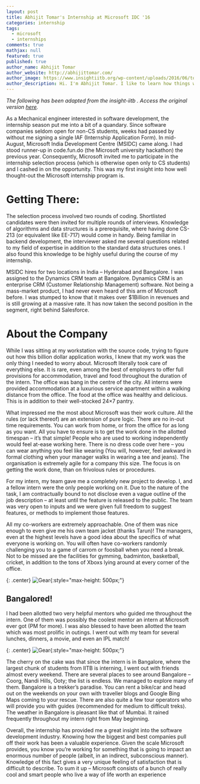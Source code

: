```yaml
---
layout: post
title: Abhijit Tomar's Internship at Microsoft IDC '16
categories: internship
tags:
  - microsoft
  - internships
comments: true
mathjax: null
featured: true
published: true
author_name: Abhijit Tomar
author_website: http://abhijittomar.com/ 
author_image: https://www.insightiitb.org/wp-content/uploads/2016/06/tomar.jpg
author_description: Hi. I'm Abhijit Tomar. I like to learn how things work.
---
```


*The following has been adapted from the insight-iitb . Access the original version [here](https://www.insightiitb.org/microsoft-abhijit-tomar/).*

As a Mechanical engineer interested in software development, the internship season put me into a bit of a quandary. Since software companies seldom open for non-CS students, weeks had passed by without me signing a single IAF (Internship Application Form). In mid-August, Microsoft India Development Centre (MSIDC) came along. I had stood runner-up in code.fun.do (the Microsoft university hackathon) the previous year. Consequently, Microsoft invited me to participate in the internship selection process (which is otherwise open only to CS students) and I cashed in on the opportunity. This was my first insight into how well thought-out the Microsoft internship program is.

# Getting There:

The selection process involved two rounds of coding. Shortlisted candidates were then invited for multiple rounds of interviews. Knowledge of algorithms and data structures is a prerequisite, where having done CS-213 (or equivalent like EE-717) would come in handy. Being familiar in backend development, the interviewer asked me several questions related to my field of expertise in addition to the standard data structures ones. I also found this knowledge to be highly useful during the course of my internship.

MSIDC hires for two locations in India – Hyderabad and Bangalore. I was assigned to the Dynamics CRM team at Bangalore. Dynamics CRM is an enterprise CRM (Customer Relationship Management) software. Not being a mass-market product, I had never even heard of this arm of Microsoft before. I was stumped to know that it makes over $1Billion in revenues and is still growing at a massive rate. It has now taken the second position in the segment, right behind Salesforce.

# About the Company

While I was sitting at my workstation with the source code, trying to figure out how this billion dollar application works, I knew that my work was the only thing I needed to worry about. Microsoft literally took care of everything else. It is rare, even among the best of employers to offer full provisions for accommodation, travel and food throughout the duration of the intern. The office was bang in the centre of the city. All interns were provided accommodation at a luxurious service apartment within a walking distance from the office. The food at the office was healthy and delicious. This is in addition to their well-stocked 24×7 pantry.

What impressed me the most about Microsoft was their work culture. All the rules (or lack thereof) are an extension of pure logic. There are no in-out time requirements. You can work from home, or from the office for as long as you want. All you have to ensure is to get the work done in the allotted timespan – it’s that simple! People who are used to working independently would feel at-ease working here. There is no dress code over here – you can wear anything you feel like wearing (You will, however, feel awkward in formal clothing when your manager walks in wearing a tee and jeans). The organisation is extremely agile for a company this size. The focus is on getting the work done, than on frivolous rules or procedures.

For my intern, my team gave me a completely new project to develop. I, and a fellow intern were the only people working on it. Due to the nature of the task, I am contractually bound to not disclose even a vague outline of the job description – at least until the feature is released to the public. The team was very open to inputs and we were given full freedom to suggest features, or methods to implement those features.

All my co-workers are extremely approachable. One of them was nice enough to even give me his own team jacket (thanks Tarun)! The managers, even at the highest levels have a good idea about the specifics of what everyone is working on. You will often have co-workers randomly challenging you to a game of carrom or foosball when you need a break. Not to be missed are the facilities for gymming, badminton, basketball, cricket, in addition to the tons of Xboxs lying around at every corner of the office.


{: .center}
![Gear](https://www.insightiitb.org/wp-content/uploads/2016/06/tomar.jpg "Gear"){:style="max-height: 500px;"}

## Bangalored!

I had been allotted two very helpful mentors who guided me throughout the intern. One of them was possibly the coolest mentor an intern at Microsoft ever got (PM for more). I was also blessed to have been allotted the team which was most prolific in outings. I went out with my team for several lunches, dinners, a movie, and even an IPL match!


{: .center}
![Gear](https://www.insightiitb.org/wp-content/uploads/2016/06/WP_20160620_17_34_58_Rich_LI.jpg "Gear"){:style="max-height: 500px;"}

The cherry on the cake was that since the intern is in Bangalore, where the largest chunk of students from IITB is interning, I went out with friends almost every weekend. There are several places to see around Bangalore – Coorg, Nandi Hills, Ooty; the list is endless. We managed to explore many of them. Bangalore is a trekker’s paradise. You can rent a bike/car and head out on the weekends on your own with traveller blogs and Google Bing Maps coming to your rescue. There are also quite a few tour operators who will provide you with guides (recommended for medium to difficult treks). The weather in Bangalore is pleasant like that of Mumbai. It rained frequently throughout my intern right from May beginning.

Overall, the internship has provided me a great insight into the software development industry. Knowing how the biggest and best companies pull off their work has been a valuable experience. Given the scale Microsoft provides, you know you’re working for something that is going to impact an enormous number of people (albeit, in an indirect, subconscious manner). Knowledge of this fact gives a very unique feeling of satisfaction that is difficult to describe. To sum it up – Microsoft consists of a bunch of really cool and smart people who live a way of life worth an experience
